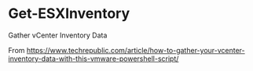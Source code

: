 # Get-ESXInventory
Gather vCenter Inventory Data

From https://www.techrepublic.com/article/how-to-gather-your-vcenter-inventory-data-with-this-vmware-powershell-script/
